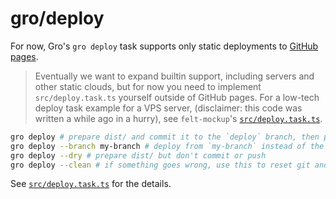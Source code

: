 # gro/deploy

For now, Gro's `gro deploy` task supports only static deployments to
[GitHub pages](https://pages.github.com/).

> Eventually we want to expand builtin support,
> including servers and other static clouds,
> but for now you need to implement `src/deploy.task.ts` yourself outside of GitHub pages.
> For a low-tech deploy task example for a VPS server,
> (disclaimer: this code was written a while ago in a hurry),
> see `felt-mockup`'s
> [`src/deploy.task.ts`](https://github.com/feltcoop/felt-mockup/blob/main/src/deploy.task.ts).

```bash
gro deploy # prepare dist/ and commit it to the `deploy` branch, then push to go live
gro deploy --branch my-branch # deploy from `my-branch` instead of the default `main`
gro deploy --dry # prepare dist/ but don't commit or push
gro deploy --clean # if something goes wrong, use this to reset git and gro state
```

See [`src/deploy.task.ts`](/src/deploy.task.ts) for the details.
